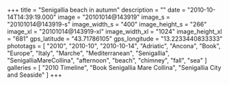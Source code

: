 +++
title = "Senigallia beach in autumn"
description = ""
date = "2010-10-14T14:39:19.000"
image = "20101014@143919"
image_s = "20101014@143919-s"
image_width_s = "400"
image_height_s = "266"
image_xl = "20101014@143919-xl"
image_width_xl = "1024"
image_height_xl = "681"
gps_latitude = "43.71786105"
gps_longitude = "13.2233440833333"
phototags = [ "2010", "2010-10", "2010-10-14", "Adriatic", "Ancona", "Book", "Europe", "Italy", "Marche", "Mediterranean", "Senigallia", "SenigalliaMareCollina", "afternoon", "beach", "chimney", "fall", "sea" ]
galleries = [ "2010 Timeline", "Book Senigallia Mare Collina", "Senigallia City and Seaside" ]
+++

